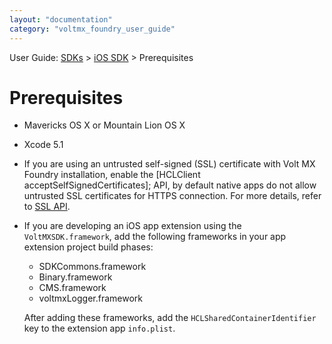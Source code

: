 ```yaml
---
layout: "documentation"
category: "voltmx_foundry_user_guide"
---
```

                             

User Guide: [SDKs](../Foundry_SDKs.html) > [iOS SDK](Installing.html) > Prerequisites

Prerequisites
=============

*   Mavericks OS X or Mountain Lion OS X
*   Xcode 5.1
*   If you are using an untrusted self-signed (SSL) certificate with Volt MX Foundry installation, enable the \[HCLClient acceptSelfSignedCertificates\]; API, by default native apps do not allow untrusted SSL certificates for HTTPS connection. For more details, refer to [SSL API](#self-signed_(SSL)).
    
*   If you are developing an iOS app extension using the `VoltMXSDK.framework`, add the following frameworks in your app extension project build phases:
    
    *   SDKCommons.framework
    *   Binary.framework
    *   CMS.framework
    *   voltmxLogger.framework
    
    After adding these frameworks, add the `HCLSharedContainerIdentifier` key to the extension app `info.plist`.
